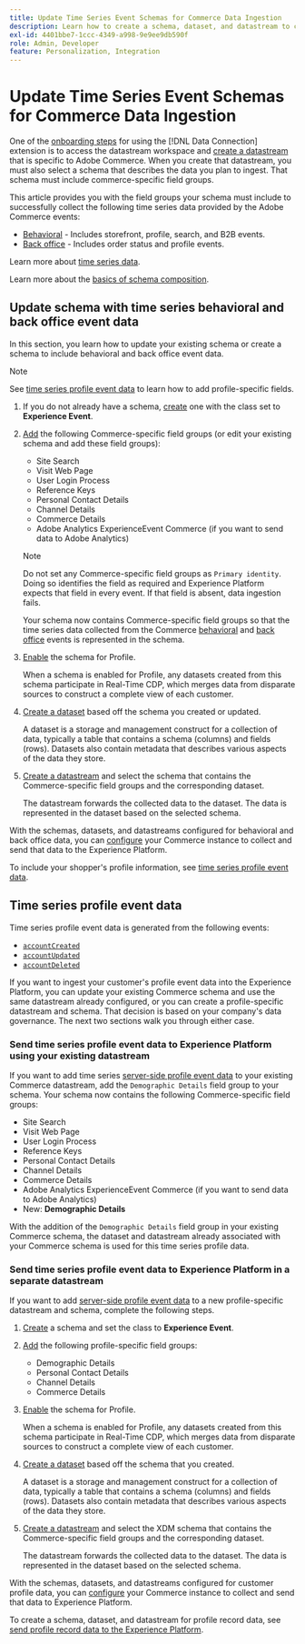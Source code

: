 ```yaml
---
title: Update Time Series Event Schemas for Commerce Data Ingestion
description: Learn how to create a schema, dataset, and datastream to collect and send time series event data for Commerce data ingestion.
exl-id: 4401bbe7-1ccc-4349-a998-9e9ee9db590f
role: Admin, Developer
feature: Personalization, Integration
---
```

# Update Time Series Event Schemas for Commerce Data Ingestion

One of the [onboarding steps](overview.md#onboarding-steps) for using the [!DNL Data Connection] extension is to access the datastream workspace and [create a datastream](https://experienceleague.adobe.com/docs/experience-platform/datastreams/overview.html) that is specific to Adobe Commerce. When you create that datastream, you must also select a schema that describes the data you plan to ingest. That schema must include commerce-specific field groups.

This article provides you with the field groups your schema must include to successfully collect the following time series data provided by the Adobe Commerce events:

- [Behavioral](events.md) - Includes storefront, profile, search, and B2B events.
- [Back office](events-backoffice.md) - Includes order status and profile events.

Learn more about [time series data](data-ingestion.md).

Learn more about the [basics of schema composition](https://experienceleague.adobe.com/docs/experience-platform/xdm/schema/composition.html).

## Update schema with time series behavioral and back office event data

In this section, you learn how to update your existing schema or create a schema to include behavioral and back office event data.

>[!NOTE]
>
>See [time series profile event data](#time-series-profile-event-data) to learn how to add profile-specific fields.

1. If you do not already have a schema, [create](https://experienceleague.adobe.com/docs/experience-platform/xdm/ui/resources/schemas.html#create) one with the class set to **Experience Event**. 

1. [Add](https://experienceleague.adobe.com/docs/experience-platform/xdm/ui/resources/schemas.html#add-field-groups) the following Commerce-specific field groups (or edit your existing schema and add these field groups):
    
    - Site Search 
    - Visit Web Page
    - User Login Process
    - Reference Keys
    - Personal Contact Details 
    - Channel Details
    - Commerce Details
    - Adobe Analytics ExperienceEvent Commerce (if you want to send data to Adobe Analytics)

    >[!NOTE]
    >
    > Do not set any Commerce-specific field groups as `Primary identity`. Doing so identifies the field as required and Experience Platform expects that field in every event. If that field is absent, data ingestion fails.
    
    Your schema now contains Commerce-specific field groups so that the time series data collected from the Commerce [behavioral](events.md) and [back office](events-backoffice.md) events is represented in the schema.

1. [Enable](https://experienceleague.adobe.com/docs/experience-platform/xdm/ui/resources/schemas.html#profile) the schema for Profile.

    When a schema is enabled for Profile, any datasets created from this schema participate in Real-Time CDP, which merges data from disparate sources to construct a complete view of each customer.

1. [Create a dataset](https://experienceleague.adobe.com/docs/platform-learn/implement-mobile-sdk/experience-cloud/platform.html#create-a-dataset) based off the schema you created or updated.

    A dataset is a storage and management construct for a collection of data, typically a table that contains a schema (columns) and fields (rows). Datasets also contain metadata that describes various aspects of the data they store.

1. [Create a datastream](https://experienceleague.adobe.com/docs/experience-platform/datastreams/overview.html) and select the schema that contains the Commerce-specific field groups and the corresponding dataset.

    The datastream forwards the collected data to the dataset. The data is represented in the dataset based on the selected schema.

With the schemas, datasets, and datastreams configured for behavioral and back office data, you can [configure](connect-data.md#data-collection) your Commerce instance to collect and send that data to the Experience Platform.

To include your shopper's profile information, see [time series profile event data](#time-series-profile-event-data).

## Time series profile event data

Time series profile event data is generated from the following events:

- [`accountCreated`](events-backoffice.md#accountcreated)
- [`accountUpdated`](events-backoffice.md#accountupdated)
- [`accountDeleted`](events-backoffice.md#accountdeleted)

If you want to ingest your customer's profile event data into the Experience Platform, you can update your existing Commerce schema and use the same datastream already configured, or you can create a profile-specific datastream and schema. That decision is based on your company's data governance. The next two sections walk you through either case.

### Send time series profile event data to Experience Platform using your existing datastream

If you want to add time series [server-side profile event data](events-backoffice.md#customer-profile-events-server-side) to your existing Commerce datastream, add the `Demographic Details` field group to your schema. Your schema now contains the following Commerce-specific field groups:

- Site Search 
- Visit Web Page
- User Login Process
- Reference Keys
- Personal Contact Details
- Channel Details
- Commerce Details
- Adobe Analytics ExperienceEvent Commerce (if you want to send data to Adobe Analytics)
- New: **Demographic Details**

With the addition of the `Demographic Details` field group in your existing Commerce schema, the dataset and datastream already associated with your Commerce schema is used for this time series profile data.

### Send time series profile event data to Experience Platform in a separate datastream

If you want to add [server-side profile event data](events-backoffice.md#customer-profile-events-server-side) to a new profile-specific datastream and schema, complete the following steps.

1. [Create](https://experienceleague.adobe.com/docs/experience-platform/xdm/ui/resources/schemas.html#create) a schema and set the class to **Experience Event**.

1. [Add](https://experienceleague.adobe.com/docs/experience-platform/xdm/ui/resources/schemas.html#add-field-groups) the following profile-specific field groups:
    
    - Demographic Details
    - Personal Contact Details
    - Channel Details
    - Commerce Details

1. [Enable](https://experienceleague.adobe.com/docs/experience-platform/xdm/ui/resources/schemas.html#profile) the schema for Profile.

    When a schema is enabled for Profile, any datasets created from this schema participate in Real-Time CDP, which merges data from disparate sources to construct a complete view of each customer.

1. [Create a dataset](https://experienceleague.adobe.com/docs/platform-learn/implement-mobile-sdk/experience-cloud/platform.html#create-a-dataset) based off the schema that you created.

    A dataset is a storage and management construct for a collection of data, typically a table that contains a schema (columns) and fields (rows). Datasets also contain metadata that describes various aspects of the data they store.

1. [Create a datastream](https://experienceleague.adobe.com/docs/experience-platform/datastreams/overview.html) and select the XDM schema that contains the Commerce-specific field groups and the corresponding dataset.

    The datastream forwards the collected data to the dataset. The data is represented in the dataset based on the selected schema.

With the schemas, datasets, and datastreams configured for customer profile data, you can [configure](connect-data.md#data-collection) your Commerce instance to collect and send that data to Experience Platform.

To create a schema, dataset, and datastream for profile record data, see [send profile record data to the Experience Platform](profile-data.md).
